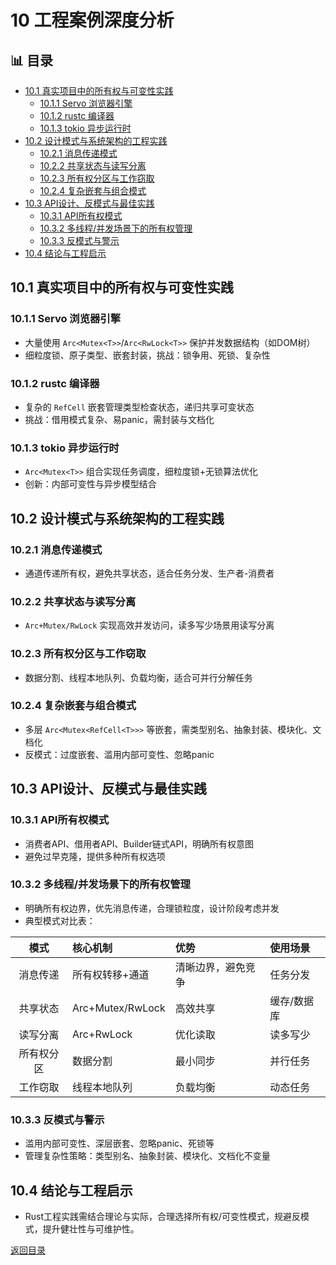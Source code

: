 ﻿# 10 工程案例深度分析


## 📊 目录

- [10.1 真实项目中的所有权与可变性实践](#101-真实项目中的所有权与可变性实践)
  - [10.1.1 Servo 浏览器引擎](#1011-servo-浏览器引擎)
  - [10.1.2 rustc 编译器](#1012-rustc-编译器)
  - [10.1.3 tokio 异步运行时](#1013-tokio-异步运行时)
- [10.2 设计模式与系统架构的工程实践](#102-设计模式与系统架构的工程实践)
  - [10.2.1 消息传递模式](#1021-消息传递模式)
  - [10.2.2 共享状态与读写分离](#1022-共享状态与读写分离)
  - [10.2.3 所有权分区与工作窃取](#1023-所有权分区与工作窃取)
  - [10.2.4 复杂嵌套与组合模式](#1024-复杂嵌套与组合模式)
- [10.3 API设计、反模式与最佳实践](#103-api设计反模式与最佳实践)
  - [10.3.1 API所有权模式](#1031-api所有权模式)
  - [10.3.2 多线程/并发场景下的所有权管理](#1032-多线程并发场景下的所有权管理)
  - [10.3.3 反模式与警示](#1033-反模式与警示)
- [10.4 结论与工程启示](#104-结论与工程启示)


## 10.1 真实项目中的所有权与可变性实践

### 10.1.1 Servo 浏览器引擎

- 大量使用 `Arc<Mutex<T>>`/`Arc<RwLock<T>>` 保护并发数据结构（如DOM树）
- 细粒度锁、原子类型、嵌套封装，挑战：锁争用、死锁、复杂性

### 10.1.2 rustc 编译器

- 复杂的 `RefCell` 嵌套管理类型检查状态，递归共享可变状态
- 挑战：借用模式复杂、易panic，需封装与文档化

### 10.1.3 tokio 异步运行时

- `Arc<Mutex<T>>` 组合实现任务调度，细粒度锁+无锁算法优化
- 创新：内部可变性与异步模型结合

## 10.2 设计模式与系统架构的工程实践

### 10.2.1 消息传递模式

- 通道传递所有权，避免共享状态，适合任务分发、生产者-消费者

### 10.2.2 共享状态与读写分离

- `Arc+Mutex/RwLock` 实现高效并发访问，读多写少场景用读写分离

### 10.2.3 所有权分区与工作窃取

- 数据分割、线程本地队列、负载均衡，适合可并行分解任务

### 10.2.4 复杂嵌套与组合模式

- 多层 `Arc<Mutex<RefCell<T>>>` 等嵌套，需类型别名、抽象封装、模块化、文档化
- 反模式：过度嵌套、滥用内部可变性、忽略panic

## 10.3 API设计、反模式与最佳实践

### 10.3.1 API所有权模式

- 消费者API、借用者API、Builder链式API，明确所有权意图
- 避免过早克隆，提供多种所有权选项

### 10.3.2 多线程/并发场景下的所有权管理

- 明确所有权边界，优先消息传递，合理锁粒度，设计阶段考虑并发
- 典型模式对比表：

| 模式 | 核心机制 | 优势 | 使用场景 |
|:----:|:----|:----|:----|
| 消息传递 | 所有权转移+通道 | 清晰边界，避免竞争 | 任务分发 |
| 共享状态 | Arc+Mutex/RwLock | 高效共享 | 缓存/数据库 |
| 读写分离 | Arc+RwLock | 优化读取 | 读多写少 |
| 所有权分区 | 数据分割 | 最小同步 | 并行任务 |
| 工作窃取 | 线程本地队列 | 负载均衡 | 动态任务 |

### 10.3.3 反模式与警示

- 滥用内部可变性、深层嵌套、忽略panic、死锁等
- 管理复杂性策略：类型别名、抽象封装、模块化、文档化不变量

## 10.4 结论与工程启示

- Rust工程实践需结合理论与实际，合理选择所有权/可变性模式，规避反模式，提升健壮性与可维护性。

[返回目录](./_index.md)
